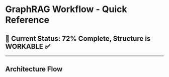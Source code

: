 # GraphRAG Workflow - Quick Reference

## 🎯 Current Status: 72% Complete, Structure is WORKABLE ✅

---

## Architecture Flow
